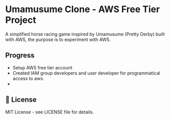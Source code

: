 # Umamusume Clone - AWS Free Tier Project

A simplified horse racing game inspired by Umamusume (Pretty Derby) built with AWS, the purpose is to experiment with AWS.

## Progress
- Setup AWS free tier account
- Created IAM group developers and user developer for programmatical access to aws.
- 

## 📄 License
MIT License - see LICENSE file for details.